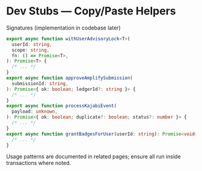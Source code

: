# Dev Stubs — Copy/Paste Helpers

Signatures (implementation in codebase later)

```ts
export async function withUserAdvisoryLock<T>(
  userId: string,
  scope: string,
  fn: () => Promise<T>,
): Promise<T> {
  /* ... */
}
export async function approveAmplifySubmission(
  submissionId: string,
): Promise<{ ok: boolean; ledgerId?: string }> {
  /* ... */
}
export async function processKajabiEvent(
  payload: unknown,
): Promise<{ ok: boolean; duplicate?: boolean; status?: number }> {
  /* ... */
}
export async function grantBadgesForUser(userId: string): Promise<void> {
  /* ... */
}
```

Usage patterns are documented in related pages; ensure all run inside transactions where noted.


